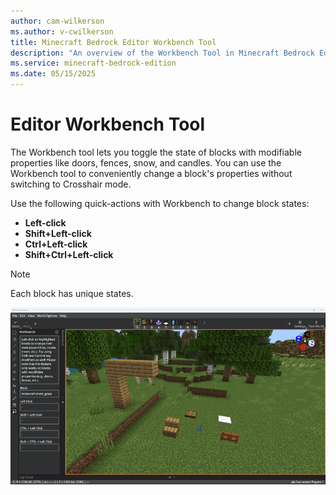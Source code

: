 ```yaml
---
author: cam-wilkerson
ms.author: v-cwilkerson
title: Minecraft Bedrock Editor Workbench Tool
description: "An overview of the Workbench Tool in Minecraft Bedrock Editor"
ms.service: minecraft-bedrock-edition
ms.date: 05/15/2025
---
```


# Editor Workbench Tool

The Workbench tool lets you toggle the state of blocks with modifiable properties like doors, fences, snow, and candles. You can use the Workbench tool to conveniently change a block's properties without switching to Crosshair mode.

Use the following quick-actions with Workbench to change block states:

- **Left-click**
- **Shift+Left-click**
- **Ctrl+Left-click**
- **Shift+Ctrl+Left-click**

> [!Note]
> Each block has unique states. 

![Animation of the Workbench tool.](Media/editor_workbench.gif)
